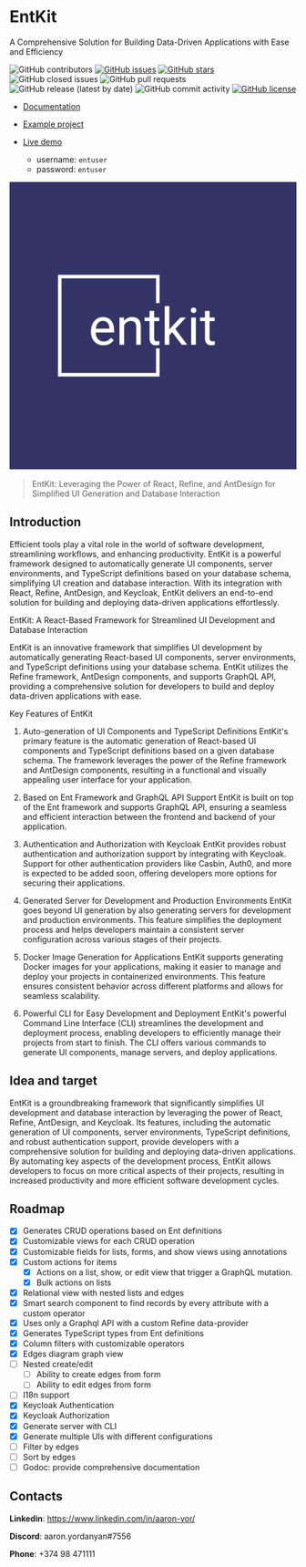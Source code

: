 # EntKit

A Comprehensive Solution for Building Data-Driven Applications with Ease and Efficiency

![GitHub contributors](https://img.shields.io/github/contributors/entkit/entkit)
[![GitHub issues](https://img.shields.io/github/issues/entkit/entkit)](https://github.com/entkit/entkit/issues)
[![GitHub stars](https://img.shields.io/github/stars/entkit/entkit)](https://github.com/entkit/entkit/stargazers)
![GitHub closed issues](https://img.shields.io/github/issues-closed/entkit/entkit)
![GitHub pull requests](https://img.shields.io/github/issues-pr-raw/entkit/entkit)
![GitHub release (latest by date)](https://img.shields.io/github/v/release/entkit/entkit)
![GitHub commit activity](https://img.shields.io/github/commit-activity/m/entkit/entkit)
[![GitHub license](https://img.shields.io/github/license/entkit/entkit)](https://github.com/entkit/entkit)

* [Documentation](https://entkit.com/docs/get-started/introduction)

* [Example project](https://github.com/entkit/entkit-demo)

* [Live demo](https://demo-refine-project.entkit.com)
  - username: `entuser`
  - password: `entuser`

![logo-color.svg](docs%2Flogo-color.svg)

> EntKit: Leveraging the Power of React, Refine, and AntDesign for Simplified UI Generation and Database Interaction

## Introduction

Efficient tools play a vital role in the world of software development, streamlining workflows, and enhancing productivity. EntKit is a powerful framework designed to automatically generate UI components, server environments, and TypeScript definitions based on your database schema, simplifying UI creation and database interaction. With its integration with React, Refine, AntDesign, and Keycloak, EntKit delivers an end-to-end solution for building and deploying data-driven applications effortlessly.

EntKit: A React-Based Framework for Streamlined UI Development and Database Interaction

EntKit is an innovative framework that simplifies UI development by automatically generating React-based UI components, server environments, and TypeScript definitions using your database schema. EntKit utilizes the Refine framework, AntDesign components, and supports GraphQL API, providing a comprehensive solution for developers to build and deploy data-driven applications with ease.

Key Features of EntKit

1. Auto-generation of UI Components and TypeScript Definitions
   EntKit's primary feature is the automatic generation of React-based UI components and TypeScript definitions based on a given database schema. The framework leverages the power of the Refine framework and AntDesign components, resulting in a functional and visually appealing user interface for your application.

2. Based on Ent Framework and GraphQL API Support
   EntKit is built on top of the Ent framework and supports GraphQL API, ensuring a seamless and efficient interaction between the frontend and backend of your application.

3. Authentication and Authorization with Keycloak
   EntKit provides robust authentication and authorization support by integrating with Keycloak. Support for other authentication providers like Casbin, Auth0, and more is expected to be added soon, offering developers more options for securing their applications.

4. Generated Server for Development and Production Environments
   EntKit goes beyond UI generation by also generating servers for development and production environments. This feature simplifies the deployment process and helps developers maintain a consistent server configuration across various stages of their projects.

5. Docker Image Generation for Applications
   EntKit supports generating Docker images for your applications, making it easier to manage and deploy your projects in containerized environments. This feature ensures consistent behavior across different platforms and allows for seamless scalability.

6. Powerful CLI for Easy Development and Deployment
   EntKit's powerful Command Line Interface (CLI) streamlines the development and deployment process, enabling developers to efficiently manage their projects from start to finish. The CLI offers various commands to generate UI components, manage servers, and deploy applications.

## Idea and target

EntKit is a groundbreaking framework that significantly simplifies UI development and database interaction by leveraging the power of React, Refine, AntDesign, and Keycloak. Its features, including the automatic generation of UI components, server environments, TypeScript definitions, and robust authentication support, provide developers with a comprehensive solution for building and deploying data-driven applications. By automating key aspects of the development process, EntKit allows developers to focus on more critical aspects of their projects, resulting in increased productivity and more efficient software development cycles.

## Roadmap

- [x] Generates CRUD operations based on Ent definitions
- [x] Customizable views for each CRUD operation
- [x] Customizable fields for lists, forms, and show views using annotations
- [x] Custom actions for items
    - [x] Actions on a list, show, or edit view that trigger a GraphQL mutation.
    - [x] Bulk actions on lists
- [x] Relational view with nested lists and edges
- [x] Smart search component to find records by every attribute with a custom operator
- [x] Uses only a Graphql API with a custom Refine data-provider
- [x] Generates TypeScript types from Ent definitions
- [x] Column filters with customizable operators
- [x] Edges diagram graph view
- [ ] Nested create/edit
    - [ ] Ability to create edges from form
    - [ ] Ability to edit edges from form
- [ ] I18n support
- [x] Keycloak Authentication
- [x] Keycloak Authorization
- [x] Generate server with CLI
- [x] Generate multiple UIs with different configurations
- [ ] Filter by edges
- [ ] Sort by edges
- [ ] Godoc: provide comprehensive documentation

## Contacts

**Linkedin**: https://www.linkedin.com/in/aaron-yor/

**Discord**: aaron․yordanyan#7556

**Phone**: +374 98 471111

